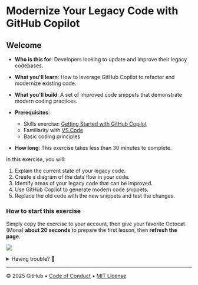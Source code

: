 # Modernize Your Legacy Code with GitHub Copilot

## Welcome

- **Who is this for**: Developers looking to update and improve their legacy codebases.
- **What you'll learn**: How to leverage GitHub Copilot to refactor and modernize existing code.
- **What you'll build**: A set of improved code snippets that demonstrate modern coding practices.
- **Prerequisites**:
  - Skills exercise: [Getting Started with GitHub Copilot](https://github.com/skills/getting-started-with-github-copilot)
  - Familiarity with [VS Code](https://code.visualstudio.com/)
  - Basic coding principles

- **How long**: This exercise takes less than 30 minutes to complete.

In this exercise, you will:

1. Explain the current state of your legacy code.
1. Create a diagram of the data flow in your code.
1. Identify areas of your legacy code that can be improved.
1. Use GitHub Copilot to generate modern code snippets.
1. Replace the old code with the new snippets and test the changes.

### How to start this exercise

Simply copy the exercise to your account, then give your favorite Octocat (Mona) **about 20 seconds** to prepare the first lesson, then **refresh the page**.

<!--  (replace-me: Make sure to edit the URL with proper template_owner, template_name, repo name and description)  -->
[![](https://img.shields.io/badge/Copy%20Exercise-%E2%86%92-1f883d?style=for-the-badge&logo=github&labelColor=197935)](https://github.com/new?template_owner=skills&template_name=modernize-your-legacy-code-with-github-copilot&owner=%40me&name=skills-modernize-your-legacy-code-with-github-copilot&description=Exercise:+Modernize+Your+Legacy+Code+with+GitHub+Copilot&visibility=public)

<details>
<summary>Having trouble? 🤷</summary><br/>

When copying the exercise, we recommend the following settings:

- For owner, choose your personal account or an organization to host the repository.

- We recommend creating a public repository, since private repositories will use Actions minutes.

If the exercise isn't ready in 20 seconds, please check the [Actions](../../actions) tab.

- Check to see if a job is running. Sometimes it simply takes a bit longer.

- If the page shows a failed job, please submit an issue. Nice, you found a bug! 🐛

</details>

---

&copy; 2025 GitHub &bull; [Code of Conduct](https://www.contributor-covenant.org/version/2/1/code_of_conduct/code_of_conduct.md) &bull; [MIT License](https://gh.io/mit)
